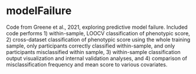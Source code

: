 # modelFailure
Code from Greene et al., 2021, exploring predictive model failure. Included code performs 1) within-sample, LOOCV classification of phenotypic score, 2) cross-dataset classification of phenotypic score using the whole training sample, only participants correctly classified within-sample, and only participants misclassified within sample, 3) within-sample classification output visualization and internal validation analyses, and 4) comparison of misclassification frequency and mean score to various covariates.
